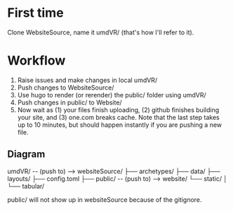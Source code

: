# First time
Clone WebsiteSource, name it umdVR/ (that's how I'll refer to it).

# Workflow
1. Raise issues and make changes in local umdVR/
2. Push changes to WebsiteSource/
3. Use hugo to render (or rerender) the public/ folder using umdVR/
4. Push changes in public/ to Website/
5. Now wait as (1) your files finish uploading, (2) github finishes building your site, and (3) one.com breaks cache. Note that the last step takes up to 10 minutes, but should happen instantly if you are pushing a new file.

## Diagram

umdVR/ -- (push to) --> websiteSource/
├── archetypes/
├── data/
├── layouts/ 
├── config.toml
├── public/ -- (push to) --> website/
└── static/
│   └── tabular/

public/ will not show up in websiteSource because of the gitignore.
